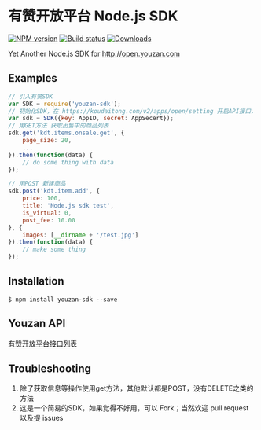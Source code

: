 # 有赞开放平台 Node.js SDK

[![NPM version][npm-image]][npm-url]
[![Build status][travis-image]][travis-url]
[![Downloads][downloads-image]][downloads-url]

Yet Another Node.js SDK for http://open.youzan.com

## Examples

```js
// 引入有赞SDK
var SDK = require('youzan-sdk');
// 初始化SDK，在 https://koudaitong.com/v2/apps/open/setting 开启API接口，复制相应 AppID、AppSecert
var sdk = SDK({key: AppID, secret: AppSecert});
// 用GET方法 获取出售中的商品列表
sdk.get('kdt.items.onsale.get', {
    page_size: 20,
    ...
}).then(function(data) {
    // do some thing with data
});

// 用POST 新建商品
sdk.post('kdt.item.add', {
    price: 100,
    title: 'Node.js sdk test',
    is_virtual: 0,
    post_fee: 10.00
}, {
    images: [__dirname + '/test.jpg']
}).then(function(data) {
    // make some thing
});
```

## Installation

```
$ npm install youzan-sdk --save
```

## Youzan API

[有赞开放平台接口列表](http://open.youzan.com/api)

## Troubleshooting

1. 除了获取信息等操作使用get方法，其他默认都是POST，没有DELETE之类的方法
2. 这是一个简易的SDK，如果觉得不好用，可以 Fork；当然欢迎 pull request 以及提 issues


[npm-image]: https://img.shields.io/npm/v/youzan-sdk.svg?style=flat-square
[npm-url]: https://npmjs.org/package/youzan-sdk
[travis-image]: https://img.shields.io/travis/rayqian/youzan-sdk.svg?style=flat-square
[travis-url]: https://travis-ci.org/rayqian/youzan-sdk
[downloads-image]: http://img.shields.io/npm/dm/youzan-sdk.svg?style=flat-square
[downloads-url]: https://npmjs.org/package/youzan-sdk
